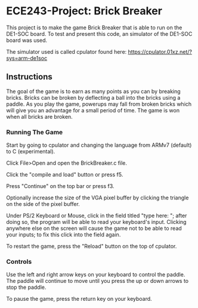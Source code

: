 # ECE243-Project: Brick Breaker

This project is to make the game Brick Breaker that is able to run on the DE1-SOC board. To test and present this code, an simulator of the DE1-SOC board was used. 

The simulator used is called cpulator found here: https://cpulator.01xz.net/?sys=arm-de1soc 

## Instructions

The goal of the game is to earn as many points as you can by breaking bricks. Bricks can be broken by deflecting a ball into the bricks using a paddle. As you play the game, powerups may fall from broken bricks which will give you an advantage for a small period of time. The game is won when all bricks are broken.

### Running The Game
Start by going to cpulator and changing the language from ARMv7 (default) to C (experimental). 

Click File>Open and open the BrickBreaker.c file.

Click the "compile and load" button or press f5.

Press "Continue" on the top bar or press f3.

Optionally increase the size of the VGA pixel buffer by clicking the triangle on the side of the pixel buffer.

Under PS/2 Keyboard or Mouse, click in the field titled "type here: "; after doing so, the program will be able to read your keyboard's input. Clicking anywhere else on the screen will cause the game not to be able to read your inputs; to fix this click into the field again.

To restart the game, press the "Reload" button on the top of cpulator.

### Controls
Use the left and right arrow keys on your keyboard to control the paddle. The paddle will continue to move until you press the up or down arrows to stop the paddle.

To pause the game, press the return key on your keyboard.
